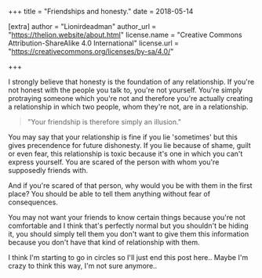 +++
title = "Friendships and honesty."
date = 2018-05-14

[extra]
author = "Lionirdeadman"
author_url = "https://thelion.website/about.html"
license.name = "Creative Commons Attribution-ShareAlike 4.0 International"
license.url = "https://creativecommons.org/licenses/by-sa/4.0/"

+++

I strongly believe that honesty is the foundation of any relationship. If you're not honest with the people you talk to, you're not yourself. You're simply protraying someone which you're not and therefore you're actually creating a relationship in which two people, whom they're not, are in a relationship.
<!-- more -->
> "Your friendship is therefore simply an illusion."

You may say that your relationship is fine if you lie 'sometimes' but this gives precendence for future dishonesty. If you lie because of shame, guilt or even fear, this relationship is toxic because it's one in which you can't express yourself. You are scared of the person with whom you're supposedly friends with.

And if you're scared of that person, why would you be with them in the first place? You should be able to tell them anything without fear of consequences.

You may not want your friends to know certain things because you're not comfortable and I think that's perfectly normal but you shouldn't be hiding it, you should simply tell them you don't want to give them this information because you don't have that kind of relationship with them.

I think I'm starting to go in circles so I'll just end this post here.. Maybe I'm crazy to think this way, I'm not sure anymore..


